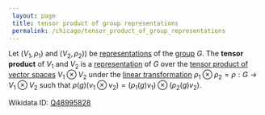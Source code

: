```yaml
---
 layout: page
 title: tensor product of group representations
 permalink: /chicago/tensor_product_of_group_representations
---
```

Let $(V_1,\rho_1)$ and $(V_2,\rho_2))$ be [representations](https://mathgloss.github.io/MathGloss/chicago/group_representation) of the [group](https://mathgloss.github.io/MathGloss/chicago/group) $G$. The **tensor product** of $V_1$ and $V_2$ is a [representation](https://mathgloss.github.io/MathGloss/chicago/group_representation) of $G$ over the [tensor product of vector spaces](https://mathgloss.github.io/MathGloss/chicago/tensor_product_of_vector_spaces) $V_1\otimes V_2$ under the [linear transformation](https://mathgloss.github.io/MathGloss/chicago/linear_transformation) $\rho_1\otimes \rho_2 = \rho:G\to V_1\otimes V_2$ such that $\rho(g)(v_1\otimes v_2) = (\rho_1(g)v_1)\otimes (\rho_2(g)v_2)$.

Wikidata ID: [Q48995828](https://www.wikidata.org/wiki/Q48995828)